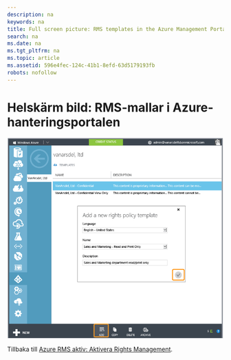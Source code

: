 ```yaml
---
description: na
keywords: na
title: Full screen picture: RMS templates in the Azure Management Portal
search: na
ms.date: na
ms.tgt_pltfrm: na
ms.topic: article
ms.assetid: 596e4fec-124c-41b1-8efd-63d5179193fb
robots: nofollow
---
```

# Helsk&#228;rm bild: RMS-mallar i Azure-hanteringsportalen
![](../Image/AzRMS_TemplatesPortal.png)

Tillbaka till [Azure RMS aktiv: Aktivera Rights Management](http://technet.microsoft.com/library/jj585026.aspx).

